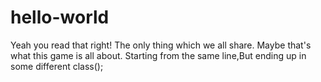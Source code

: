 # hello-world
Yeah you read that right!
The only thing which we all share.
Maybe that's what this game is all about.
Starting from the same line,But ending up in some different class(); 
